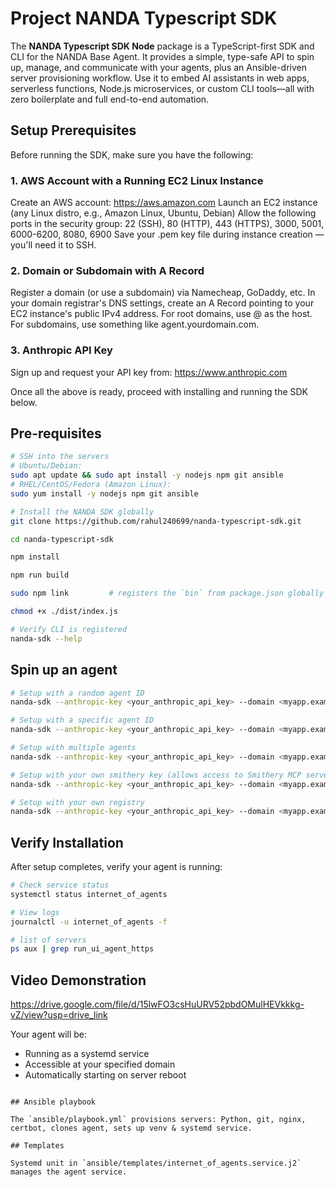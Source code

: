 # Project NANDA Typescript SDK

The **NANDA Typescript SDK Node** package is a TypeScript-first SDK and CLI for the NANDA Base Agent. It provides a simple, type-safe API to spin up, manage, and communicate with your agents, plus an Ansible-driven server provisioning workflow. Use it to embed AI assistants in web apps, serverless functions, Node.js microservices, or custom CLI tools—all with zero boilerplate and full end-to-end automation.

## Setup Prerequisites

Before running the SDK, make sure you have the following:

### 1. AWS Account with a Running EC2 Linux Instance

Create an AWS account: https://aws.amazon.com
Launch an EC2 instance (any Linux distro, e.g., Amazon Linux, Ubuntu, Debian)
Allow the following ports in the security group:
22 (SSH), 80 (HTTP), 443 (HTTPS), 3000, 5001, 6000-6200, 8080, 6900
Save your .pem key file during instance creation — you'll need it to SSH.

### 2. Domain or Subdomain with A Record

Register a domain (or use a subdomain) via Namecheap, GoDaddy, etc.
In your domain registrar's DNS settings, create an A Record pointing to your EC2 instance's public IPv4 address.
For root domains, use @ as the host.
For subdomains, use something like agent.yourdomain.com.

### 3. Anthropic API Key

Sign up and request your API key from: https://www.anthropic.com

Once all the above is ready, proceed with installing and running the SDK below.

## Pre-requisites

```bash
# SSH into the servers
# Ubuntu/Debian:
sudo apt update && sudo apt install -y nodejs npm git ansible
# RHEL/CentOS/Fedora (Amazon Linux):
sudo yum install -y nodejs npm git ansible

# Install the NANDA SDK globally
git clone https://github.com/rahul240699/nanda-typescript-sdk.git

cd nanda-typescript-sdk

npm install

npm run build

sudo npm link         # registers the `bin` from package.json globally

chmod +x ./dist/index.js

# Verify CLI is registered
nanda-sdk --help
```

## Spin up an agent

```bash
# Setup with a random agent ID
nanda-sdk --anthropic-key <your_anthropic_api_key> --domain <myapp.example.com>

# Setup with a specific agent ID
nanda-sdk --anthropic-key <your_anthropic_api_key> --domain <myapp.example.com> --agent-id 123456

# Setup with multiple agents
nanda-sdk --anthropic-key <your_anthropic_api_key> --domain <myapp.example.com> --num-agents 3

# Setup with your own smithery key (allows access to Smithery MCP servers)
nanda-sdk --anthropic-key <your_anthropic_api_key> --domain <myapp.example.com> --smithery-key <your_smithery_api_key>

# Setup with your own registry
nanda-sdk --anthropic-key <your_anthropic_api_key> --domain <myapp.example.com> --registry-url <https://your-domain.com>
```

## Verify Installation

After setup completes, verify your agent is running:

```bash
# Check service status
systemctl status internet_of_agents

# View logs
journalctl -u internet_of_agents -f

# list of servers
ps aux | grep run_ui_agent_https
```

## Video Demonstration

https://drive.google.com/file/d/15lwFO3csHuURV52pbdOMulHEVkkkg-vZ/view?usp=drive_link

Your agent will be:

-   Running as a systemd service
-   Accessible at your specified domain
-   Automatically starting on server reboot

```

## Ansible playbook

The `ansible/playbook.yml` provisions servers: Python, git, nginx, certbot, clones agent, sets up venv & systemd service.

## Templates

Systemd unit in `ansible/templates/internet_of_agents.service.j2` manages the agent service.
```
